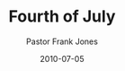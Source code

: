 ---
lunr: "true"
title: "Fourth of July"
author: "Pastor Frank Jones"
postDate: "07-05-2010"
date: 2010-07-05
category: "sermons"
slug: "2010/07/FourthOfJuly"
icon: microphone
audioLink: "FourthOfJuly"
tags: [fourth of july]
mp3: "FourthOfJuly/07042010.mp3"
ogg: "FourthOfJuly/07042010.ogg"
linkurl: "https://archive.org/download/FourthOfJuly/FourthOfJuly_files.xml"
ipath: "https://archive.org/download/FourthOfJuly/07042010.mp3"
layout: sermon.html
---